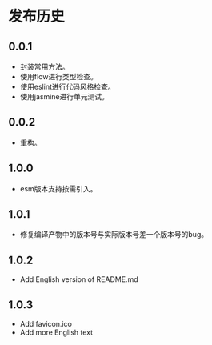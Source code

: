 # 发布历史

## 0.0.1

- 封装常用方法。
- 使用flow进行类型检查。
- 使用eslint进行代码风格检查。
- 使用jasmine进行单元测试。

## 0.0.2

- 重构。

## 1.0.0

- esm版本支持按需引入。

## 1.0.1

- 修复编译产物中的版本号与实际版本号差一个版本号的bug。

## 1.0.2

- Add English version of README.md

## 1.0.3

- Add favicon.ico
- Add more English text
